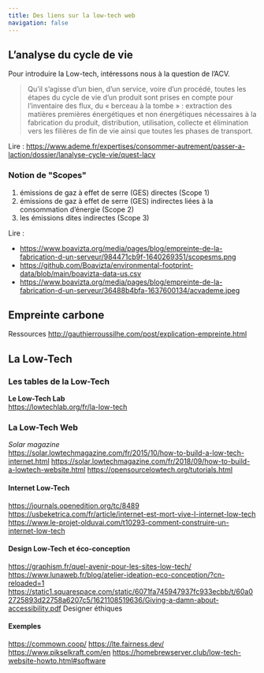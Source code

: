 ```yaml
---
title: Des liens sur la low-tech web
navigation: false
---
```


## L’analyse du cycle de vie

Pour introduire la Low-tech, intéressons nous à la question de l’ACV.

> Qu’il s’agisse d’un bien, d’un service, voire d’un procédé, toutes les étapes du cycle de vie d’un produit sont prises en compte pour l’inventaire des flux, du « berceau à la tombe » : extraction des matières premières énergétiques et non énergétiques nécessaires à la fabrication du produit, distribution, utilisation, collecte et élimination vers les filières de fin de vie ainsi que toutes les phases de transport.

Lire : <https://www.ademe.fr/expertises/consommer-autrement/passer-a-laction/dossier/lanalyse-cycle-vie/quest-lacv>

### Notion de "Scopes"

1. émissions de gaz à effet de serre (GES) directes (Scope 1)
2. émissions de gaz à effet de serre (GES) indirectes liées à la consommation d’énergie (Scope 2)
3. les émissions dites indirectes (Scope 3)


Lire : 
  * https://www.boavizta.org/media/pages/blog/empreinte-de-la-fabrication-d-un-serveur/984471cb9f-1640269351/scopesms.png
  * https://github.com/Boavizta/environmental-footprint-data/blob/main/boavizta-data-us.csv
  * https://www.boavizta.org/media/pages/blog/empreinte-de-la-fabrication-d-un-serveur/36488b4bfa-1637600134/acvademe.jpeg

## Empreinte carbone

Ressources
http://gauthierroussilhe.com/post/explication-empreinte.html

## La Low-Tech

### Les tables de la Low-Tech

**Le Low-Tech Lab**  
https://lowtechlab.org/fr/la-low-tech


### La Low-Tech Web

*Solar magazine*  
https://solar.lowtechmagazine.com/fr/2015/10/how-to-build-a-low-tech-internet.html
https://solar.lowtechmagazine.com/fr/2018/09/how-to-build-a-lowtech-website.html
https://opensourcelowtech.org/tutorials.html

#### Internet Low-Tech
https://journals.openedition.org/tc/8489
https://usbeketrica.com/fr/article/internet-est-mort-vive-l-internet-low-tech
https://www.le-projet-olduvai.com/t10293-comment-construire-un-internet-low-tech

#### Design Low-Tech et éco-conception

https://graphism.fr/quel-avenir-pour-les-sites-low-tech/
https://www.lunaweb.fr/blog/atelier-ideation-eco-conception/?cn-reloaded=1
https://static1.squarespace.com/static/6071fa745947937fc933ecbb/t/60a02725893d22758a6207c5/1621108519636/Giving-a-damn-about-accessibility.pdf
Designer éthiques

#### Exemples
https://commown.coop/
https://lte.fairness.dev/
https://www.pikselkraft.com/en
https://homebrewserver.club/low-tech-website-howto.html#software

